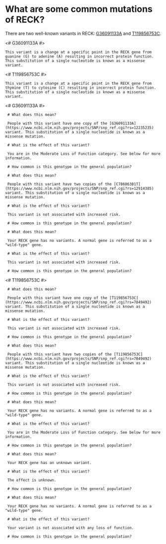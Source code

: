 <GeneAnalysis gene="RECK" interval="NC_000009.12:g.36036905_36124455"> 

# What are some common mutations of RECK?
 
There are two well-known variants in RECK: [G36091133A](https://www.ncbi.nlm.nih.gov/projects/SNP/snp_ref.cgi?rs=12235235) and [T119856753C](https://www.ncbi.nlm.nih.gov/projects/SNP/snp_ref.cgi?rs=7849492).

<# G36091133A #>
 <Variant hgvs="NC_000009.11:g.36091133G>A" name="G36091133A"> 

    This variant is a change at a specific point in the RECK gene from guanine (G) to adenine (A) resulting in incorrect protein function. This substitution of a single nucleotide is known as a missense variant.
 
</Variant>
<# T119856753C #>
 <Variant hgvs="CM000671.2:g.119856753T>C" name="T119856753C"> 

    This variant is a change at a specific point in the RECK gene from thymine (T) to cytosine (C) resulting in incorrect protein function. This substitution of a single nucleotide is known as a missense variant.

</Variant>

<# G36091133A #>
 <Genotype hgvs="NC_000009.11:g.[36091133G>A];[36091133=]" name="G36091133A"> 

     # What does this mean?
 
     People with this variant have one copy of the [G36091133A](https://www.ncbi.nlm.nih.gov/projects/SNP/snp_ref.cgi?rs=12235235) variant. This substitution of a single nucleotide is known as a missense mutation.

     # What is the effect of this variant?

     You are in the Moderate Loss of Function category. See below for more information.

     # How common is this genotype in the general population?

 <piechart percentage=13.1 />
 </Genotype>
 <Genotype hgvs="NC_000009.11:g.[36091133G>A];[36091133G>A]" name="G36091133A"> 
 
     # What does this mean?

     People with this variant have two copies of the [C78606381T](https://www.ncbi.nlm.nih.gov/projects/SNP/snp_ref.cgi?rs=12914385) variant. This substitution of a single nucleotide is known as a missense mutation.

     # What is the effect of this variant?

     This variant is not associated with increased risk.

     # How common is this genotype in the general population?

 <piechart percentage=3.8 />
 </Genotype>
 <Genotype hgvs="NC_000009.11:g.[36091133=];[36091133=]" name="G36091133A"> 
 
     # What does this mean?

     Your RECK gene has no variants. A normal gene is referred to as a "wild-type" gene.

     # What is the effect of this variant?

     This variant is not associated with increased risk.

     # How common is this genotype in the general population?

 <piechart percentage=83.1 />
 </Genotype>
<# T119856753C #>
 <Genotype hgvs="CM000671.2:g.[119856753T>C];[119856753=]" name="T119856753C"> 

     # What does this mean?
 
     People with this variant have one copy of the [T119856753C](https://www.ncbi.nlm.nih.gov/projects/SNP/snp_ref.cgi?rs=7849492) variant. This substitution of a single nucleotide is known as a missense mutation.

     # What is the effect of this variant?

     This variant is not associated with increased risk.

     # How common is this genotype in the general population?

 <piechart percentage=8 />
 </Genotype>
 <Genotype hgvs="CM000671.2:g.[119856753T>C];[119856753T>C]" name="T119856753C"> 
 
     # What does this mean?

     People with this variant have two copies of the [T119856753C](https://www.ncbi.nlm.nih.gov/projects/SNP/snp_ref.cgi?rs=7849492) variant. This substitution of a single nucleotide is known as a missense mutation.

     # What is the effect of this variant?

     This variant is not associated with increased risk.

     # How common is this genotype in the general population?

 <piechart percentage=2.2 />
 </Genotype>
 <Genotype hgvs="CM000671.2:g.[119856753=];[119856753=]" name="T119856753C"> 
 
     # What does this mean?

     Your RECK gene has no variants. A normal gene is referred to as a "wild-type" gene.

     # What is the effect of this variant?

     You are in the Moderate Loss of Function category. See below for more information.

     # How common is this genotype in the general population?

 <piechart percentage=89.8 />
 </Genotype>
 <Genotype hgvs="unknown"> 
 
     # What does this mean?

     Your RECK gene has an unknown variant.

     # What is the effect of this variant?

     The effect is unknown.

     # How common is this genotype in the general population?

 <piechart percentage= />
 </Genotype>
 <Genotype hgvs="wildtype">
 
     # What does this mean?

     Your RECK gene has no variants. A normal gene is referred to as a "wild-type" gene.

     # What is the effect of this variant?

     Your variant is not associated with any loss of function.

     # How common is this genotype in the general population?

 <piechart percentage= />
 </Genotype>
</GeneAnalysis>
